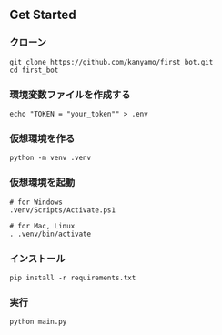 ## Get Started
### クローン
```
git clone https://github.com/kanyamo/first_bot.git
cd first_bot
```
### 環境変数ファイルを作成する
```
echo "TOKEN = "your_token"" > .env
```
### 仮想環境を作る
```
python -m venv .venv
```
### 仮想環境を起動
``` 
# for Windows
.venv/Scripts/Activate.ps1

# for Mac, Linux
. .venv/bin/activate
```
### インストール
```
pip install -r requirements.txt
```
### 実行
```
python main.py
```
